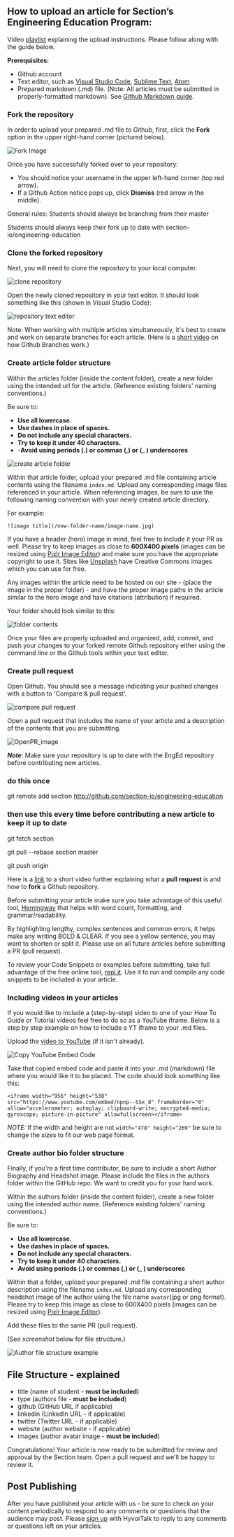 ## How to upload an article for Section’s Engineering Education Program:

Video [playlist](https://share.vidyard.com/watch/bLqdEB6egXk9SqXJYQY4VX) explaining the upload instructions. Please follow along with the guide below. 

**Prerequisites:**
- Github account
- Text editor, such as [Visual Studio Code](https://code.visualstudio.com/), [Sublime Text](https://www.sublimetext.com/), [Atom](https://atom.io/)
- Prepared markdown (.md) file. (Note: All articles must be submitted in properly-formatted markdown). See [Github Markdown guide](https://github.com/adam-p/markdown-here/wiki/Markdown-Cheatsheet).

### Fork the repository
In order to upload your prepared .md file to Github, first, click the **Fork** option in the upper right-hand corner (pictured below).

![Fork Image](/static/images/fork_image.png)

Once you have successfully forked over to your repository:
- You should notice your username in the upper left-hand corner (top red arrow).
- If a Github Action notice pops up, click **Dismiss** (red arrow in the middle).

General rules:
Students should always be branching from their master

Students should always keep their fork up to date with section-io/engineering-education

### Clone the forked repository
Next, you will need to clone the repository to your local computer.

![clone repository](/static/images/clone-repository.png)

Open the newly cloned repository in your text editor. It should look something like this (shown in Visual Studio Code):

![repository text editor](/static/images/new-vs-code-shot.JPG)

Note: When working with multiple articles simultaneously, it's best to create and work on separate branches for each article. (Here is a [short video](https://www.youtube.com/watch?v=oPpnCh7InLY&t=577s) on how Github Branches work.)

### Create article folder structure
Within the articles folder (inside the content folder), create a new folder using the intended url for the article. (Reference existing folders' naming conventions.) 

Be sure to:
- **Use all lowercase.**
- **Use dashes in place of spaces.**
- **Do not include any special characters.**
- **Try to keep it under 40 characters.**
- -**Avoid using periods (.) or commas (,) or (_ ) underscores**

![create article folder](/static/images/create-article-folder.png)

Within that article folder, upload your prepared .md file containing article contents using the filename `index.md`. Upload any corresponding image files referenced in your article. When referencing images, be sure to use the following naming convention with your newly created article directory. 

For example:
```
![image title](/new-folder-name/image-name.jpg)
```
If you have a header (hero) image in mind, feel free to include it your PR as well. Please try to keep images as close to **600X400 pixels** (images can be resized using [Pixlr Image Editor](https://pixlr.com/e)) and make sure you have the appropriate copyright to use it. Sites like [Unsplash](https://unsplash.com) have Creative Commons images which you can use for free.

Any images within the article need to be hosted on our site - (place the image in the proper folder) - and have the proper image paths in the article similar to the hero image and have citations (attribution) if required.

Your folder should look similar to this:

![folder contents](/static/images/folder-contents.png)

Once your files are properly uploaded and organized, add, commit, and push your changes to your forked remote Github repository either using the command line or the Github tools within your text editor.

### Create pull request
Open Github. You should see a message indicating your pushed changes with a button to 'Compare & pull request'.

![compare pull request](/static/images/compare-pull-request.png)

Open a pull request that includes the name of your article and a description of the contents that you are submitting.

![OpenPR_image](/static/images/openPR_image2_.PNG)

***Note***: Make sure your repository is up to date with the EngEd repository before contributing new articles.

### do this once
git remote add section http://github.com/section-io/engineering-education

### then use this every time before contributing a new article to keep it up to date
git fetch section

git pull --rebase section master

git push origin

Here is a [link](https://www.youtube.com/watch?v=nT8KGYVurIU&t=47s) to a short video further explaining what a **pull request** is and how to **fork** a Github repository.

Before submitting your article make sure you take advantage of this useful tool, [Hemingway](http://www.hemingwayapp.com) that helps with word count, formatting, and grammar/readability.

By highlighting lengthy, complex sentences and common errors, it helps make any writing BOLD & CLEAR. If you see a yellow sentence, you may want to shorten or split it. Please use on all future articles before submitting a PR (pull request).

To review your Code Snippets or examples before submitting, take full advantage of the free online tool, [repl.it](https://repl.it). Use it to run and compile any code snippets to be included in your article.

### Including videos in your articles
If you would like to include a (step-by-step) video to one of your How To Guide or Tutorial videos feel free to do so as a YouTube iframe. Below is a step by step example on how to include a YT iframe to your .md files.

Upload the [video to YouTube](https://www.wix.com/blog/2019/02/how-to-upload-video-youtube-guide/) (if it isn't already).

![Copy YouTube Embed Code](/static/images/yt-video-embed.png)

Take that copied embed code and paste it into your .md (markdown) file where you would like it to be placed. The code should look something like this:

`<iframe width="956" height="538" src="https://www.youtube.com/embed/npnp--SSx_8" frameborder="0" allow="accelerometer; autoplay; clipboard-write; encrypted-media; gyroscope; picture-in-picture" allowfullscreen></iframe>`

*NOTE:* If the width and height are not `width="478" height="269"` be sure to change the sizes to fit our web page format.

### Create author bio folder structure
Finally, if you're a first time contributor, be sure to include a short Author Biography and Headshot image. Please include the files in the authors folder within the GitHub repo. We want to credit you for your hard work.

Within the authors folder (inside the content folder), create a new folder using the intended author name. (Reference existing folders' naming conventions.)

Be sure to:
- **Use all lowercase.**
- **Use dashes in place of spaces.**
- **Do not include any special characters.**
- **Try to keep it under 40 characters.**
- **Avoid using periods (.) or commas (,) or (_ ) underscores**

Within that a folder, upload your prepared .md file containing a short author description using the filename `index.md`. Upload any corresponding headshot image of the author using the file name `avatar`(jpg or png format). Please try to keep this image as close to 600X400 pixels (images can be resized using [Pixlr Image Editor](https://pixlr.com/e)).

Add these files to the same PR (pull request).


(See *screenshot* below for file structure.)

![Author file structure example](/static/images/meta-image-frontmatter.PNG)

## File Structure - explained
- title (name of student - **must be included**)
- type (authors file - **must be included**)
- github (GitHub URL if applicable)
- linkedin (LinkedIn URL - if applicable)
- twitter (Twitter URL - if applicable)
- website (author website - if applicable)
- images (author avatar image - **must be included**)

Congratulations! Your article is now ready to be submitted for review and approval by the Section team. Open a pull request and we'll be happy to review it.

## Post Publishing  
After you have published your article with us - be sure to check on your content periodically to respond to any comments or questions that the audience may post. Please [sign up](https://auth.hyvor.com/signup/?redirect=https%3A%2F%2Ftalk.hyvor.com%2Fapi%2Fembed%2Flogin%3FwebsiteId%3D5716%26pageId%3D31662502%26isSignup%3D%255Bobject%2520PointerEvent%255D%26isLogout%3Dfalse) with HyvorTalk to reply to any comments or questions left on your articles. 


